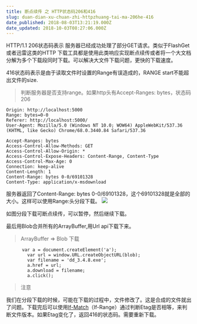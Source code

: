 ```yaml
---
title: 断点续传 之 HTTP状态码206和416
slug: duan-dian-xu-chuan-zhi-httpzhuang-tai-ma-206he-416
date_published: 2018-08-03T13:21:19.000Z
date_updated: 2018-10-03T08:27:06.000Z
---
```


HTTP/1.1 206状态码表示 服务器已经成功处理了部分GET请求。类似于FlashGet或者迅雷这类的HTTP 下载工具都是使用此类响应实现断点续传或者将一个大文档分解为多个下载段同时下载。可以解决大文件下载问题，更快的下载速度。

416状态码表示是由于读取文件时设置的Range有误造成的，RANGE start不能超出文件的size.

> 判断服务器是否支持range。如果http头有Accept-Ranges: bytes，状态码206

    Origin: http://localhost:5000
    Range: bytes=0-0
    Referer: http://localhost:5000/
    User-Agent: Mozilla/5.0 (Windows NT 10.0; WOW64) AppleWebKit/537.36 (KHTML, like Gecko) Chrome/68.0.3440.84 Safari/537.36
    
    Accept-Ranges: bytes
    Access-Control-Allow-Methods: GET
    Access-Control-Allow-Origin: *
    Access-Control-Expose-Headers: Content-Range, Content-Type
    Access-Control-Max-Age: 0
    Connection: keep-alive
    Content-Length: 1
    Content-Range: bytes 0-0/69101328
    Content-Type: application/x-msdownload
    

服务器返回了Content-Range: bytes 0-0/69101328，这个69101328就是全部的大小。这样可以使用Range:头分段下载。
![](/images/2018/08/QQ--20180803211723.png)

如图分段下载可断点续传，可以暂停，然后继续下载。

最后用Blob合并所有的ArrayBuffer,用Url api下载下来。

> ArrayBuffer => Blob 下载

          var a = document.createElement('a');
            var url = window.URL.createObjectURL(blob);
            var filename = 'dd_3.4.8.exe';
            a.href = url;
            a.download = filename;
            a.click();
    

> 注意

我们在分段下载的时候，可能在下载的过程中，文件修改了。这是合成的文件就出了问题。下载完后可以使用[If-Match](https://developer.mozilla.org/zh-CN/docs/Web/HTTP/Headers/If-Match)（If-Range）通过判断Etag是否相等，来判断文件版本。如果Etag变化了，返回416的状态码。需要重新下载。
